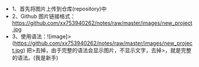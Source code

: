 - 1、首先将图片上传到仓库(repository)中
- 2、Github 图片链接格式：https://github.com/xx753940262/notes/raw/master/images/new_project.jpg
- 3、使用语法：![image]>(https://github.com/xx753940262/notes/raw/master/images/new_project.jpg)
把>去掉，由于完整的语法会显示图片，不显示文字，去掉>，就是完整的语法。(我是新手)
     
